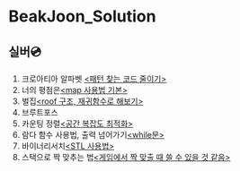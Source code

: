 # BeakJoon_Solution

## 실버💿


1. 크로아티아 알파벳 [<패턴 찾는 코드 줄이기>](https://github.com/kazzha/BeakJoon_Solution/blob/d9f12e19bf111b57ae3ea0a1fcad6161ac6f0f28/%ED%81%AC%EB%A1%9C%EC%95%84%ED%8B%B0%EC%95%84%20%EC%95%8C%ED%8C%8C%EB%B2%B3.h)
2. 너의 평점은[<map 사용법 기본>](https://github.com/kazzha/BeakJoon_Solution/blob/698b77fa80bbbb53fe85e27e72aef1144afcf21e/%EB%84%88%EC%9D%98%20%ED%8F%89%EC%A0%90%EC%9D%80.h)
3. 벌집[<roof 구조, 재귀함수로 해보기>](https://github.com/kazzha/BeakJoon_Solution/blob/698b77fa80bbbb53fe85e27e72aef1144afcf21e/%EB%B2%8C%EC%A7%91.cpp)
4. 브루트포스
5. 카운팅 정렬[<공간 복잡도 최적화>](https://github.com/kazzha/BeakJoon_Solution/blob/master/%EC%B9%B4%EC%9A%B4%ED%8C%85%20%EC%A0%95%EB%A0%AC.h)
6. 람다 함수 사용법, 출력 넘어가기[<while문>](https://github.com/kazzha/BeakJoon_Solution/blob/a0942eef68a2c4df4f9ff7be0386e18ceb6cda68/%EB%8B%A8%EC%96%B4%EC%A0%95%EB%A0%AC_%EB%9E%8C%EB%8B%A4%20%ED%95%A8%EC%88%98.h)
7. 바이너리서치[<STL 사용법>](https://github.com/kazzha/BeakJoon_Solution/blob/1efcb4505355588e8de9ee43b9ca6b9b67927e88/%EB%B0%94%EC%9D%B4%EB%84%88%EB%A6%AC%20%EC%84%9C%EC%B9%98.h)
8. 스택으로 짝 맞추는 법[<게임에서 짝 맞출 때 쓸 수 있을 것 같음>](https://github.com/kazzha/BeakJoon_Solution/blob/1efcb4505355588e8de9ee43b9ca6b9b67927e88/%EC%8A%A4%ED%83%9D_%EC%A7%9D%EB%A7%9E%EC%B6%94%EA%B8%B0.h)
